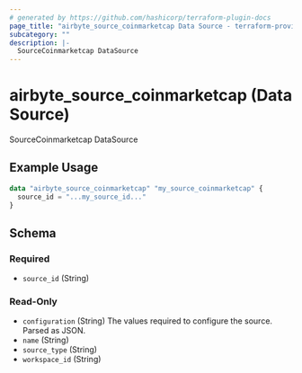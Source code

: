 ```yaml
---
# generated by https://github.com/hashicorp/terraform-plugin-docs
page_title: "airbyte_source_coinmarketcap Data Source - terraform-provider-airbyte"
subcategory: ""
description: |-
  SourceCoinmarketcap DataSource
---
```


# airbyte_source_coinmarketcap (Data Source)

SourceCoinmarketcap DataSource

## Example Usage

```terraform
data "airbyte_source_coinmarketcap" "my_source_coinmarketcap" {
  source_id = "...my_source_id..."
}
```

<!-- schema generated by tfplugindocs -->
## Schema

### Required

- `source_id` (String)

### Read-Only

- `configuration` (String) The values required to configure the source. Parsed as JSON.
- `name` (String)
- `source_type` (String)
- `workspace_id` (String)
